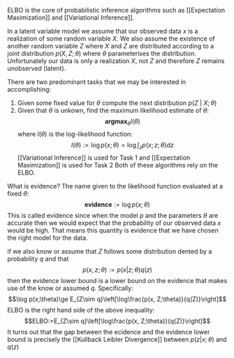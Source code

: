 ELBO is the core of probabilistic inference algorithms such as [[Expectation Maximization]] and [[Variational Inference]]. 

In a latent variable model we assume that our observed data $x$ is a realization of some random variable $X$. We also assume the existence of another random variable $Z$ where $X$ and $Z$ are distributed according to a joint distribution $p(X, Z;\theta)$  where $\theta$  parameterises the distribution. Unfortunately our data is only a realization $X$, not $Z$ and therefore $Z$ remains unobserved (latent).

There are two predominant tasks that we may be interested in accomplishing:
1. Given some fixed value for $\theta$ compute the next distribution $p(Z\ |\ X;\theta)$ 
2. Given that $\theta$ is unkown, find the maximum likelihood estimate of $\theta$: $$\textbf{argmax}_{\theta}l(\theta)$$
where $l(\theta)$ is the log-likelihood function:$$l(\theta):=\log p(x;\theta) = \log \int_z p(x;z;\theta) dz$$
[[Variational Inference]] is used for Task 1 and [[Expectation Maximization]] is used for Task 2 Both of these algorithms rely on the ELBO.


What is evidence? The name given to the likelihood function evaluated at a fixed $\theta$:$$\textbf{evidence} := \log p(x;\theta)$$
This is called evidence since when the model $p$ and the parameters $\theta$ are accurate then we would expect that the probability of our observed data $x$ would be high. That means this quantity is evidence that we have chosen the right model for the data.

if we also know or assume that $Z$ follows some distribution dented by a probability $q$ and that $$p(x,z;\theta):=p(x|z;\theta)q(z)$$ then the evidence lower bound is a lower bound on the evidence that makes use of the know or assumed $q$. Specifically:$$\log p(x;\theta)\ge E_{Z\sim q}\left[\log\frac{p(x, Z;\theta)}{q(Z)}\right]$$ ELBO is the right hand side of the above inequality:$$ELBO:=E_{Z\sim q}\left[\log\frac{p(x, Z;\theta)}{q(Z)}\right]$$
It turns out that the gap between the ecidence and the evidence lower bound is precisely the [[Kullback Leibler Divergence]] between $p(z | x;\theta)$ and $q(z)$